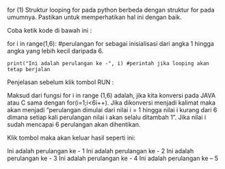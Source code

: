 for (1)
Struktur looping for pada python berbeda dengan struktur for pada umumnya. Pastikan untuk memperhatikan hal ini dengan baik.

Coba ketik kode di bawah ini :

for i in range(1,6): #perulangan for sebagai inisialisasi dari angka 1 hingga angka yang lebih kecil daripada 6.

    print("Ini adalah perulangan ke -", i) #perintah jika looping akan tetap berjalan
Penjelasan sebelum klik tombol RUN :

Maksud dari fungsi for i in range (1,6) adalah, jika kita konversi pada JAVA atau C sama dengan for(i=1;i<6i++). Jika dikonversi menjadi kalimat maka akan menjadi “perulangan dimulai dari nilai i = 1 hingga nilai i kurang dari 6 dimana setiap kali perulangan nilai i akan selalu ditambah 1”. Jika nilai i sudah mencapai 6 perulangan akan dihentikan.

Klik tombol  maka akan keluar hasil seperti ini:

Ini adalah perulangan ke - 1
Ini adalah perulangan ke - 2
Ini adalah perulangan ke - 3
Ini adalah perulangan ke - 4
Ini adalah perulangan ke – 5​